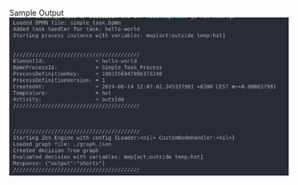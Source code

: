 Sample Output
![sample](https://github.com/asubaruwrxsti/zen-libBPMN/blob/main/Screenshot%20from%202024-06-14%2012-07-21.png?raw=true)
